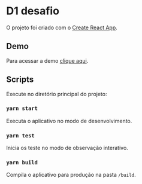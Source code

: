 # D1 desafio

O projeto foi criado com o [Create React App](https://github.com/facebook/create-react-app).

## Demo

Para acessar a demo [clique aqui](https://gracious-archimedes-c92f88.netlify.app/).

## Scripts

Execute no diretório principal do projeto:

### `yarn start`

Executa o aplicativo no modo de desenvolvimento.

### `yarn test`

Inicia os teste no modo de observação interativo.

### `yarn build`

Compila o aplicativo para produção na pasta `/build`.
